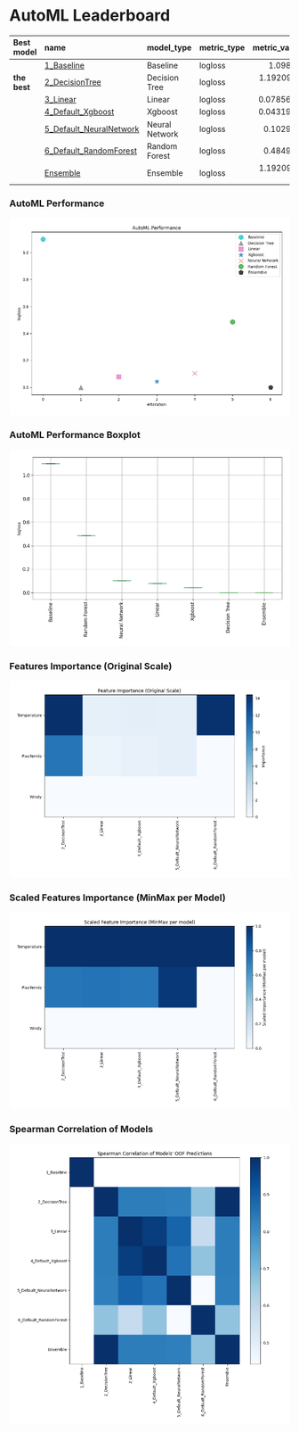 # AutoML Leaderboard

| Best model   | name                                                         | model_type     | metric_type   |   metric_value |   train_time |
|:-------------|:-------------------------------------------------------------|:---------------|:--------------|---------------:|-------------:|
|              | [1_Baseline](1_Baseline/README.md)                           | Baseline       | logloss       |    1.09861     |         8.41 |
| **the best** | [2_DecisionTree](2_DecisionTree/README.md)                   | Decision Tree  | logloss       |    1.19209e-07 |        20.81 |
|              | [3_Linear](3_Linear/README.md)                               | Linear         | logloss       |    0.0785638   |        15.76 |
|              | [4_Default_Xgboost](4_Default_Xgboost/README.md)             | Xgboost        | logloss       |    0.0431962   |        12.06 |
|              | [5_Default_NeuralNetwork](5_Default_NeuralNetwork/README.md) | Neural Network | logloss       |    0.102913    |         5.01 |
|              | [6_Default_RandomForest](6_Default_RandomForest/README.md)   | Random Forest  | logloss       |    0.484901    |         7.42 |
|              | [Ensemble](Ensemble/README.md)                               | Ensemble       | logloss       |    1.19209e-07 |         1.99 |

### AutoML Performance
![AutoML Performance](ldb_performance.png)

### AutoML Performance Boxplot
![AutoML Performance Boxplot](ldb_performance_boxplot.png)

### Features Importance (Original Scale)
![features importance across models](features_heatmap.png)



### Scaled Features Importance (MinMax per Model)
![scaled features importance across models](features_heatmap_scaled.png)



### Spearman Correlation of Models
![models spearman correlation](correlation_heatmap.png)

